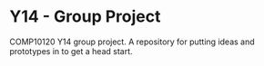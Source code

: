 # Y14 - Group Project

COMP10120 Y14 group project. A repository for putting ideas and prototypes in to get a head start.
